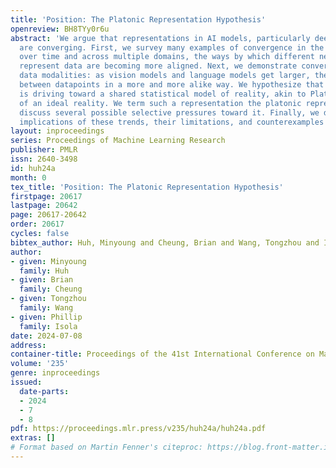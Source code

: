 ```yaml
---
title: 'Position: The Platonic Representation Hypothesis'
openreview: BH8TYy0r6u
abstract: 'We argue that representations in AI models, particularly deep networks,
  are converging. First, we survey many examples of convergence in the literature:
  over time and across multiple domains, the ways by which different neural networks
  represent data are becoming more aligned. Next, we demonstrate convergence across
  data modalities: as vision models and language models get larger, they measure distance
  between datapoints in a more and more alike way. We hypothesize that this convergence
  is driving toward a shared statistical model of reality, akin to Plato’s concept
  of an ideal reality. We term such a representation the platonic representation and
  discuss several possible selective pressures toward it. Finally, we discuss the
  implications of these trends, their limitations, and counterexamples to our analysis.'
layout: inproceedings
series: Proceedings of Machine Learning Research
publisher: PMLR
issn: 2640-3498
id: huh24a
month: 0
tex_title: 'Position: The Platonic Representation Hypothesis'
firstpage: 20617
lastpage: 20642
page: 20617-20642
order: 20617
cycles: false
bibtex_author: Huh, Minyoung and Cheung, Brian and Wang, Tongzhou and Isola, Phillip
author:
- given: Minyoung
  family: Huh
- given: Brian
  family: Cheung
- given: Tongzhou
  family: Wang
- given: Phillip
  family: Isola
date: 2024-07-08
address:
container-title: Proceedings of the 41st International Conference on Machine Learning
volume: '235'
genre: inproceedings
issued:
  date-parts:
  - 2024
  - 7
  - 8
pdf: https://proceedings.mlr.press/v235/huh24a/huh24a.pdf
extras: []
# Format based on Martin Fenner's citeproc: https://blog.front-matter.io/posts/citeproc-yaml-for-bibliographies/
---
```

